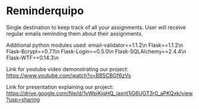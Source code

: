 # Reminderquipo
Single destination to keep track of all your assignments. User will receive regular emails reminding them about their assignments.

Additional python modules used:
email-validator==1.1.2\n
Flask==1.1.2\n
Flask-Bcrypt==0.7.1\n
Flask-Login==0.5.0\n
Flask-SQLAlchemy==2.4.4\n
Flask-WTF==0.14.3\n

Link for youtube video demonstrating our project:
https://www.youtube.com/watch?v=BB5CBGf6zVs

Link for presentation explaining our project:
https://drive.google.com/file/d/1vWpjKjqHQ_jaxnt1jG6UGT3r0_aPKQxk/view?usp=sharing
